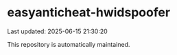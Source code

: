 # easyanticheat-hwidspoofer

Last updated: 2025-06-15 21:30:20

This repository is automatically maintained.
